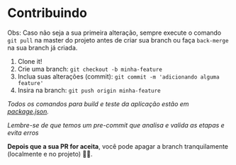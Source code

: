 # Contribuindo

Obs: Caso não seja a sua primeira alteração, sempre execute o comando `git pull` na master do projeto antes de criar sua branch ou faça `back-merge` na sua branch já criada.

1. Clone it!
2. Crie uma branch: `git checkout -b minha-feature`
3. Inclua suas alterações (commit): `git commit -m 'adicionando alguma feature'`
4. Insira na branch: `git push origin minha-feature`

_Todos os comandos para build e teste da aplicação estão em [package.json](./package.json)._

_Lembre-se de que temos um pre-commit que analisa e valida as etapas e evita erros_

**Depois que a sua PR for aceita**, você pode apagar a branch tranquilamente (localmente e no projeto) 🎉🎉.
